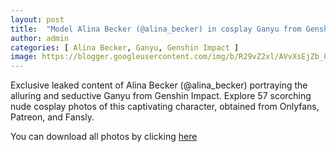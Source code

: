 ```yaml
---
layout: post
title:  "Model Alina Becker (@alina_becker) in cosplay Ganyu from Genshin Impact - 57 leaked photos from Onlyfans, Patreon, and Fansly"
author: admin
categories: [ Alina Becker, Ganyu, Genshin Impact ]
image: https://blogger.googleusercontent.com/img/b/R29vZ2xl/AVvXsEjZb_0MhhUTMGHqpKhC07HYRwOqHcOB1IEnI_kSTr9cASMYZjMxZ2kKKL-oJQiNHPcoi4rj1794-iCPqFdrZGRQ2wZETFcVyFy1A84txS3YyTjGR3LCVX0XkrEQyq8FcInV6BGjiIsYCQdIKYp6EbfqTM6chrokPMC3tC2sLzAzaByy1-Z9SScGpV7WtQs/s1600/01.webp
---
```


Exclusive leaked content of Alina Becker (@alina_becker) portraying the alluring and seductive Ganyu from Genshin Impact. Explore 57 scorching nude cosplay photos of this captivating character, obtained from Onlyfans, Patreon, and Fansly.

<p>You can download all photos by clicking <a href="http://ouo.io/qs/OzRuKBTK?s=https://www.mediafire.com/file/azbbndj8ngr223w/Model+Alina+Becker+(@alina_becker)+in+cosplay+Ganyu+from+Genshin+Impact+-+57+leaked+photos+from+Onlyfans,+Patreon,+and+Fansly.rar/file">here</a></p>

<div class="separator" style="clear: both;"><a href="https://blogger.googleusercontent.com/img/b/R29vZ2xl/AVvXsEjZb_0MhhUTMGHqpKhC07HYRwOqHcOB1IEnI_kSTr9cASMYZjMxZ2kKKL-oJQiNHPcoi4rj1794-iCPqFdrZGRQ2wZETFcVyFy1A84txS3YyTjGR3LCVX0XkrEQyq8FcInV6BGjiIsYCQdIKYp6EbfqTM6chrokPMC3tC2sLzAzaByy1-Z9SScGpV7WtQs/s1600/01.webp" style="display: block; padding: 1em 0; text-align: center; "><img alt="" border="0" data-original-height="1920" data-original-width="1280" src="https://blogger.googleusercontent.com/img/b/R29vZ2xl/AVvXsEjZb_0MhhUTMGHqpKhC07HYRwOqHcOB1IEnI_kSTr9cASMYZjMxZ2kKKL-oJQiNHPcoi4rj1794-iCPqFdrZGRQ2wZETFcVyFy1A84txS3YyTjGR3LCVX0XkrEQyq8FcInV6BGjiIsYCQdIKYp6EbfqTM6chrokPMC3tC2sLzAzaByy1-Z9SScGpV7WtQs/s1600/01.webp"/></a></div><div class="separator" style="clear: both;"><a href="https://blogger.googleusercontent.com/img/b/R29vZ2xl/AVvXsEhFHUCvVL6T4liqrHRxwElySOtMT-jF2Rudax5Wo0TpgaEqmQ-ownIrkd6yLrjPsMwJnyGvxQpzMHi_fs5QMisjJAcB-J8zBBGLOk4FGj-5ZeHKe_KA_atwz0rScCtjvgL_yvoQCs_hSfTJ5fvLa7p6ta0YBfcJTYcIY5aRw9XvHZB6xopq9sxxNBpiM4s/s1600/02.webp" style="display: block; padding: 1em 0; text-align: center; "><img alt="" border="0" data-original-height="1920" data-original-width="1280" src="https://blogger.googleusercontent.com/img/b/R29vZ2xl/AVvXsEhFHUCvVL6T4liqrHRxwElySOtMT-jF2Rudax5Wo0TpgaEqmQ-ownIrkd6yLrjPsMwJnyGvxQpzMHi_fs5QMisjJAcB-J8zBBGLOk4FGj-5ZeHKe_KA_atwz0rScCtjvgL_yvoQCs_hSfTJ5fvLa7p6ta0YBfcJTYcIY5aRw9XvHZB6xopq9sxxNBpiM4s/s1600/02.webp"/></a></div><div class="separator" style="clear: both;"><a href="https://blogger.googleusercontent.com/img/b/R29vZ2xl/AVvXsEitDDASqhClNrG7GaLJzkPb-ihBd8hhD02hrhJS6gIFIn4zApEsuq2hN8N86r_pUQL2euNJvETP_cuYf4YV4nx9j3Wif48AE2xJlgOVxQJgO6SGHoP2gkOfofdi6GS7L3GHkrhBBSwr8_Jdf7F0Wg993SOEroaQF04C2zhKDyaoBf0SwAytaL7zFKJIalk/s1600/03.webp" style="display: block; padding: 1em 0; text-align: center; "><img alt="" border="0" data-original-height="1920" data-original-width="1280" src="https://blogger.googleusercontent.com/img/b/R29vZ2xl/AVvXsEitDDASqhClNrG7GaLJzkPb-ihBd8hhD02hrhJS6gIFIn4zApEsuq2hN8N86r_pUQL2euNJvETP_cuYf4YV4nx9j3Wif48AE2xJlgOVxQJgO6SGHoP2gkOfofdi6GS7L3GHkrhBBSwr8_Jdf7F0Wg993SOEroaQF04C2zhKDyaoBf0SwAytaL7zFKJIalk/s1600/03.webp"/></a></div><div class="separator" style="clear: both;"><a href="https://blogger.googleusercontent.com/img/b/R29vZ2xl/AVvXsEht8JrGTtC2xTLt-EZM9IjM0o0jymd8Abpa41uucGgtBHUayaOOd_iEAXCvvTGlfld0WgYzInNd6_nf7Dok7000mXUmhxLrWcuLI41TCvj6AqQErwM-w59xy-R3qUS_Xznb4tUJQWjPWB0mRVRy2MEtdqwgWkb1BbIUCv0OhN-oK_gQ3X5ccpoOt7r-MDE/s1600/04.webp" style="display: block; padding: 1em 0; text-align: center; "><img alt="" border="0" data-original-height="1920" data-original-width="1280" src="https://blogger.googleusercontent.com/img/b/R29vZ2xl/AVvXsEht8JrGTtC2xTLt-EZM9IjM0o0jymd8Abpa41uucGgtBHUayaOOd_iEAXCvvTGlfld0WgYzInNd6_nf7Dok7000mXUmhxLrWcuLI41TCvj6AqQErwM-w59xy-R3qUS_Xznb4tUJQWjPWB0mRVRy2MEtdqwgWkb1BbIUCv0OhN-oK_gQ3X5ccpoOt7r-MDE/s1600/04.webp"/></a></div><div class="separator" style="clear: both;"><a href="https://blogger.googleusercontent.com/img/b/R29vZ2xl/AVvXsEhKWX-UCjqCUJE3ic42pnUAKLcnztDxkeqCYdQbgQ1bJdfWpjWrwzQVFfq-ty6wlDKFnk8AVQqa7E25tFdEt6ls05fJxO9HagHmRECdHrlh87hhj4bZ5INdroDjNbEulKXoyLV91X3JkI-Is_VZjwTL4Cn5tMpf2jxXL8qHuKGzwV1FRdRHP7LRlW5YV60/s1600/05.webp" style="display: block; padding: 1em 0; text-align: center; "><img alt="" border="0" data-original-height="1920" data-original-width="1280" src="https://blogger.googleusercontent.com/img/b/R29vZ2xl/AVvXsEhKWX-UCjqCUJE3ic42pnUAKLcnztDxkeqCYdQbgQ1bJdfWpjWrwzQVFfq-ty6wlDKFnk8AVQqa7E25tFdEt6ls05fJxO9HagHmRECdHrlh87hhj4bZ5INdroDjNbEulKXoyLV91X3JkI-Is_VZjwTL4Cn5tMpf2jxXL8qHuKGzwV1FRdRHP7LRlW5YV60/s1600/05.webp"/></a></div><div class="separator" style="clear: both;"><a href="https://blogger.googleusercontent.com/img/b/R29vZ2xl/AVvXsEhnq-ZtIKVWBYudmNGxDEEmvYqC63aXbriQZE93WRYzYUV8tiR1zfT9Qp9ALP6vxtqN4AFeftlcH44USWJ_VxRCVEYKjIE9sO3L0TIqaT3sbm_QaQDJG6U-qlaSRBgWSBfQYpnnFyYw7xhfsYC8D0oi_nfd4EeVqg0WnMSuEH4jmnzjwI0eFOREx7CkWpU/s1600/06.webp" style="display: block; padding: 1em 0; text-align: center; "><img alt="" border="0" data-original-height="1920" data-original-width="1280" src="https://blogger.googleusercontent.com/img/b/R29vZ2xl/AVvXsEhnq-ZtIKVWBYudmNGxDEEmvYqC63aXbriQZE93WRYzYUV8tiR1zfT9Qp9ALP6vxtqN4AFeftlcH44USWJ_VxRCVEYKjIE9sO3L0TIqaT3sbm_QaQDJG6U-qlaSRBgWSBfQYpnnFyYw7xhfsYC8D0oi_nfd4EeVqg0WnMSuEH4jmnzjwI0eFOREx7CkWpU/s1600/06.webp"/></a></div><div class="separator" style="clear: both;"><a href="https://blogger.googleusercontent.com/img/b/R29vZ2xl/AVvXsEiq6PqeTOLTANP4pRMoW20JlfTJGCYH-fcWRDU5Bs9dq87RaxhGskmhmqxlAaTF7Z8aIkPoso_F793G8b2KxbVSkThPKoPUA4hmwEI-SmEkwou0LvoJ-Ns9f5NASntXkvQGrYf33GQijLuXzFburlia2jRTlNracMYBCbZcDYciZWvxhNj7gg-KFK_OXCU/s1600/07.webp" style="display: block; padding: 1em 0; text-align: center; "><img alt="" border="0" data-original-height="1920" data-original-width="1280" src="https://blogger.googleusercontent.com/img/b/R29vZ2xl/AVvXsEiq6PqeTOLTANP4pRMoW20JlfTJGCYH-fcWRDU5Bs9dq87RaxhGskmhmqxlAaTF7Z8aIkPoso_F793G8b2KxbVSkThPKoPUA4hmwEI-SmEkwou0LvoJ-Ns9f5NASntXkvQGrYf33GQijLuXzFburlia2jRTlNracMYBCbZcDYciZWvxhNj7gg-KFK_OXCU/s1600/07.webp"/></a></div><div class="separator" style="clear: both;"><a href="https://blogger.googleusercontent.com/img/b/R29vZ2xl/AVvXsEhWqSKI5e3vrUh6seWCrEnWwuZnFmB3CpVkkD0JZK36vi-8dEm4kA1EdXcg3WpUOchKgZG7KEd4Kb7lrMQDJNKaE9Ww5wku_Yb0odFk9gTrIThNcMfBC6vaoIux_BP2wl3TE1BWJM3pbJ674lAn1NpBo58Nquyv-gvc62LdofGE7qhgiIYTiKsia76WWM4/s1600/08.webp" style="display: block; padding: 1em 0; text-align: center; "><img alt="" border="0" data-original-height="853" data-original-width="1280" src="https://blogger.googleusercontent.com/img/b/R29vZ2xl/AVvXsEhWqSKI5e3vrUh6seWCrEnWwuZnFmB3CpVkkD0JZK36vi-8dEm4kA1EdXcg3WpUOchKgZG7KEd4Kb7lrMQDJNKaE9Ww5wku_Yb0odFk9gTrIThNcMfBC6vaoIux_BP2wl3TE1BWJM3pbJ674lAn1NpBo58Nquyv-gvc62LdofGE7qhgiIYTiKsia76WWM4/s1600/08.webp"/></a></div><div class="separator" style="clear: both;"><a href="https://blogger.googleusercontent.com/img/b/R29vZ2xl/AVvXsEix4hOmVA0RUZsBkPhcoSj8YsXPALHH3bBDbJCUssgbxjkW3Bkvls4jd8pag5laQxQLLUw1V-rlCRg6RtN2RuxfsuesdgR_GLmpatL3cybQBY8aZg47YZNJaQs3r0Srogrgst30eujoNfa4B8td-bn2yvWLfX0bIAwPPfibE-yuVGAa8qTO-2tzSQrAYnw/s1600/09.webp" style="display: block; padding: 1em 0; text-align: center; "><img alt="" border="0" data-original-height="1920" data-original-width="1280" src="https://blogger.googleusercontent.com/img/b/R29vZ2xl/AVvXsEix4hOmVA0RUZsBkPhcoSj8YsXPALHH3bBDbJCUssgbxjkW3Bkvls4jd8pag5laQxQLLUw1V-rlCRg6RtN2RuxfsuesdgR_GLmpatL3cybQBY8aZg47YZNJaQs3r0Srogrgst30eujoNfa4B8td-bn2yvWLfX0bIAwPPfibE-yuVGAa8qTO-2tzSQrAYnw/s1600/09.webp"/></a></div><div class="separator" style="clear: both;"><a href="https://blogger.googleusercontent.com/img/b/R29vZ2xl/AVvXsEgfwNIm7AtFfeywUu0NNIb9dU_BsSmbrqDhS08Jfy-_w0w92j7QlZaKZ5VZEvrLqQYRWFnNTT77mJNprA5RkmNLvJoMwCoSkvekNtnrS3knJbxSQpyPfcuPm7TcC-VPqAbsJTJZW3jLR5T5NiF4LeFHBTXLicZwZnm__HXSN4NpjezACb60n9Gxs0DQVOM/s1600/10.webp" style="display: block; padding: 1em 0; text-align: center; "><img alt="" border="0" data-original-height="853" data-original-width="1280" src="https://blogger.googleusercontent.com/img/b/R29vZ2xl/AVvXsEgfwNIm7AtFfeywUu0NNIb9dU_BsSmbrqDhS08Jfy-_w0w92j7QlZaKZ5VZEvrLqQYRWFnNTT77mJNprA5RkmNLvJoMwCoSkvekNtnrS3knJbxSQpyPfcuPm7TcC-VPqAbsJTJZW3jLR5T5NiF4LeFHBTXLicZwZnm__HXSN4NpjezACb60n9Gxs0DQVOM/s1600/10.webp"/></a></div><div class="separator" style="clear: both;"><a href="https://blogger.googleusercontent.com/img/b/R29vZ2xl/AVvXsEgPuZ2fh-JMXgBFvYSNIuGhzlZ9ikiTN3oznQMgqffayHGF0keLUp9hbc-3ppJ4dQN3kZ0baWLScFS-1PGDH9exW0b0qTvUQpuwICHQQ76cnas9_kv3OGlM4WXhqq_gNNfhKfjd-HNHCqqEfVDwcf3RWmD4omrU0cWtbKiVSYIWetI6Emc-7BbsM2HJtw4/s1600/11.webp" style="display: block; padding: 1em 0; text-align: center; "><img alt="" border="0" data-original-height="1920" data-original-width="1280" src="https://blogger.googleusercontent.com/img/b/R29vZ2xl/AVvXsEgPuZ2fh-JMXgBFvYSNIuGhzlZ9ikiTN3oznQMgqffayHGF0keLUp9hbc-3ppJ4dQN3kZ0baWLScFS-1PGDH9exW0b0qTvUQpuwICHQQ76cnas9_kv3OGlM4WXhqq_gNNfhKfjd-HNHCqqEfVDwcf3RWmD4omrU0cWtbKiVSYIWetI6Emc-7BbsM2HJtw4/s1600/11.webp"/></a></div><div class="separator" style="clear: both;"><a href="https://blogger.googleusercontent.com/img/b/R29vZ2xl/AVvXsEgqvlYZsWk4Aka1NI6-cwopl5SdpTMHozNFFzVhRSy5m-v1qEQoEweBz6EGyjvwcqSwPZMxd4Y7eqgE3-AUOkF0C-dR2bbPGWA4_IVnb-dl6BwfBdugFQfpOeNAEKPBJ0RvCbxIODqEEfJ90u72dWuDROMagIjZGGmd9Ft2rutazjfvL6ftvhmHUuL-JYk/s1600/12.webp" style="display: block; padding: 1em 0; text-align: center; "><img alt="" border="0" data-original-height="853" data-original-width="1280" src="https://blogger.googleusercontent.com/img/b/R29vZ2xl/AVvXsEgqvlYZsWk4Aka1NI6-cwopl5SdpTMHozNFFzVhRSy5m-v1qEQoEweBz6EGyjvwcqSwPZMxd4Y7eqgE3-AUOkF0C-dR2bbPGWA4_IVnb-dl6BwfBdugFQfpOeNAEKPBJ0RvCbxIODqEEfJ90u72dWuDROMagIjZGGmd9Ft2rutazjfvL6ftvhmHUuL-JYk/s1600/12.webp"/></a></div><div class="separator" style="clear: both;"><a href="https://blogger.googleusercontent.com/img/b/R29vZ2xl/AVvXsEhiyhPx-xBaC8_32m5l-EWh7_eK0HTMUkb3jSaeLaRD0kYnlOzdASsELPqFSIRED4BmAQNrS0bU-9oEYFmeLvdz-th3911rTfySoni_b05k0Z3S2RQTagQNg0cmql6MJJszVvIYF1wroOvcXOs_fIUhGkHggo9u5_QKSAjMSgYAl0JRFtmHkwtRgXsedvE/s1600/13.webp" style="display: block; padding: 1em 0; text-align: center; "><img alt="" border="0" data-original-height="1920" data-original-width="1280" src="https://blogger.googleusercontent.com/img/b/R29vZ2xl/AVvXsEhiyhPx-xBaC8_32m5l-EWh7_eK0HTMUkb3jSaeLaRD0kYnlOzdASsELPqFSIRED4BmAQNrS0bU-9oEYFmeLvdz-th3911rTfySoni_b05k0Z3S2RQTagQNg0cmql6MJJszVvIYF1wroOvcXOs_fIUhGkHggo9u5_QKSAjMSgYAl0JRFtmHkwtRgXsedvE/s1600/13.webp"/></a></div><div class="separator" style="clear: both;"><a href="https://blogger.googleusercontent.com/img/b/R29vZ2xl/AVvXsEjGq7f3bTAbQS5FOMjibeXydAp4IMEyhwVpUARRSCxnkHMAx9GH_9RNmdNaABiEwsRoeLed3O5mRykAUTRMM7NvQuCBuwC4CZdmzNENPOPyXTUc_tKatIeRGI4uOJo7RVjRtWmWH0A_Dby_TkrXOoX_NJ4ELZ02LEMR-05ryHjZa3_9bultXiql6VJ3s8k/s1600/14.webp" style="display: block; padding: 1em 0; text-align: center; "><img alt="" border="0" data-original-height="1920" data-original-width="1280" src="https://blogger.googleusercontent.com/img/b/R29vZ2xl/AVvXsEjGq7f3bTAbQS5FOMjibeXydAp4IMEyhwVpUARRSCxnkHMAx9GH_9RNmdNaABiEwsRoeLed3O5mRykAUTRMM7NvQuCBuwC4CZdmzNENPOPyXTUc_tKatIeRGI4uOJo7RVjRtWmWH0A_Dby_TkrXOoX_NJ4ELZ02LEMR-05ryHjZa3_9bultXiql6VJ3s8k/s1600/14.webp"/></a></div><div class="separator" style="clear: both;"><a href="https://blogger.googleusercontent.com/img/b/R29vZ2xl/AVvXsEjtJ-6kWazb_iEGSRq0cECCunhUH9uqHJw3SRVHL-SiDgFMpD5dNMsDOJAOJBN9jM-8PwowuvrrjUyhUQhQU9ki9yyX4ZOugijvHaJIsedKzzP5C4wPRLMyJaieqYerFPcG80wbljrlJSGkQoonymszBbQc4IBoDSr0guoMjROzWsqiKNk4q-NqEQiyxZ0/s1600/15.webp" style="display: block; padding: 1em 0; text-align: center; "><img alt="" border="0" data-original-height="1920" data-original-width="1280" src="https://blogger.googleusercontent.com/img/b/R29vZ2xl/AVvXsEjtJ-6kWazb_iEGSRq0cECCunhUH9uqHJw3SRVHL-SiDgFMpD5dNMsDOJAOJBN9jM-8PwowuvrrjUyhUQhQU9ki9yyX4ZOugijvHaJIsedKzzP5C4wPRLMyJaieqYerFPcG80wbljrlJSGkQoonymszBbQc4IBoDSr0guoMjROzWsqiKNk4q-NqEQiyxZ0/s1600/15.webp"/></a></div><div class="separator" style="clear: both;"><a href="https://blogger.googleusercontent.com/img/b/R29vZ2xl/AVvXsEi5NmpJwDiDznlm4S4-1B4mfz7IXBdjj0arbTQ0Zihe8GMZWQrNkE_BplMaXFEFz9-eWNfuXKD-afUrTd776S23qCRXRtCSmD9s7185tOPUogi0ofKYvOdB-g-3Qr5LCM4OlknLksj1COCaMxpaw7_QBov9ep3-MXUBiJMGoZy5a07uOLaeWYfwKGEkdA8/s1600/16.webp" style="display: block; padding: 1em 0; text-align: center; "><img alt="" border="0" data-original-height="1920" data-original-width="1280" src="https://blogger.googleusercontent.com/img/b/R29vZ2xl/AVvXsEi5NmpJwDiDznlm4S4-1B4mfz7IXBdjj0arbTQ0Zihe8GMZWQrNkE_BplMaXFEFz9-eWNfuXKD-afUrTd776S23qCRXRtCSmD9s7185tOPUogi0ofKYvOdB-g-3Qr5LCM4OlknLksj1COCaMxpaw7_QBov9ep3-MXUBiJMGoZy5a07uOLaeWYfwKGEkdA8/s1600/16.webp"/></a></div><div class="separator" style="clear: both;"><a href="https://blogger.googleusercontent.com/img/b/R29vZ2xl/AVvXsEjA7vYapy7g-Of-hDIRAT4x93wPbseb06p1yXNFWNy3x86syOQNfLgv8BG0jfh3W-J0gmPhWF1IWjL4qXuZD5ikFyFfNs-BecKnHsu1ySIqWXS0r3om_tdd6DwXIt_6DmkVSRnW2gE0G_DY2LppBj10NatU_F-YemkhdE2e53o7vcBqQukAj6yEWFP9Ys4/s1600/17.webp" style="display: block; padding: 1em 0; text-align: center; "><img alt="" border="0" data-original-height="1920" data-original-width="1280" src="https://blogger.googleusercontent.com/img/b/R29vZ2xl/AVvXsEjA7vYapy7g-Of-hDIRAT4x93wPbseb06p1yXNFWNy3x86syOQNfLgv8BG0jfh3W-J0gmPhWF1IWjL4qXuZD5ikFyFfNs-BecKnHsu1ySIqWXS0r3om_tdd6DwXIt_6DmkVSRnW2gE0G_DY2LppBj10NatU_F-YemkhdE2e53o7vcBqQukAj6yEWFP9Ys4/s1600/17.webp"/></a></div><div class="separator" style="clear: both;"><a href="https://blogger.googleusercontent.com/img/b/R29vZ2xl/AVvXsEj1NzNzpWVIvhtuQweXoIOSXq-jQ2U_TwOMQLYL3Q7Mm26puexclYUikggYbNS0J1eoCzfhU6uDEOqniKIxQ97ngIwly4jviEe57puCmS5nviEf9HAfR-DPTDYwZdJ477_TPcmwGSW84VSYTOxIEdqbQPNwQ9_vcHslDRMgpSrFIHU_E82iNS1pq45cklw/s1600/18.webp" style="display: block; padding: 1em 0; text-align: center; "><img alt="" border="0" data-original-height="1920" data-original-width="1280" src="https://blogger.googleusercontent.com/img/b/R29vZ2xl/AVvXsEj1NzNzpWVIvhtuQweXoIOSXq-jQ2U_TwOMQLYL3Q7Mm26puexclYUikggYbNS0J1eoCzfhU6uDEOqniKIxQ97ngIwly4jviEe57puCmS5nviEf9HAfR-DPTDYwZdJ477_TPcmwGSW84VSYTOxIEdqbQPNwQ9_vcHslDRMgpSrFIHU_E82iNS1pq45cklw/s1600/18.webp"/></a></div><div class="separator" style="clear: both;"><a href="https://blogger.googleusercontent.com/img/b/R29vZ2xl/AVvXsEh1PjONZerB5jHnaFoG2Al87nGCAp6QprQFSAv4KSkinN9W2MHkY1Co_EH2cYE0ejyMXgtd1y5Ea9vswNV7rwO3C_fvPnmQFqo5bWvGoYGrhlyym6D11OftZP4ZdGC6-qMEb2QhYDSLO0lSA82sHFtOIm6htoXdKCTQdTI7EZkcrWt1LWPNDGMJe2nYeY0/s1600/19.webp" style="display: block; padding: 1em 0; text-align: center; "><img alt="" border="0" data-original-height="1920" data-original-width="1280" src="https://blogger.googleusercontent.com/img/b/R29vZ2xl/AVvXsEh1PjONZerB5jHnaFoG2Al87nGCAp6QprQFSAv4KSkinN9W2MHkY1Co_EH2cYE0ejyMXgtd1y5Ea9vswNV7rwO3C_fvPnmQFqo5bWvGoYGrhlyym6D11OftZP4ZdGC6-qMEb2QhYDSLO0lSA82sHFtOIm6htoXdKCTQdTI7EZkcrWt1LWPNDGMJe2nYeY0/s1600/19.webp"/></a></div><div class="separator" style="clear: both;"><a href="https://blogger.googleusercontent.com/img/b/R29vZ2xl/AVvXsEjwnmbfeUN6HdeL7tDS4MmfKWg9cjipNIlB96u_301JpVNH2kCYud_lE9LnSM0-9OZzEU9dEAiJjIvvEOcTcqb4-icZgZd-OWzd7w5OiaZskrUqa8g64zTWZQdp5vuwEukgCngHnJWJk8iDlNxIF6Eh9fbEFfGD-EVH2f5zDbEeB56lF-E_MlIx1crc-P8/s1600/20.webp" style="display: block; padding: 1em 0; text-align: center; "><img alt="" border="0" data-original-height="1920" data-original-width="1280" src="https://blogger.googleusercontent.com/img/b/R29vZ2xl/AVvXsEjwnmbfeUN6HdeL7tDS4MmfKWg9cjipNIlB96u_301JpVNH2kCYud_lE9LnSM0-9OZzEU9dEAiJjIvvEOcTcqb4-icZgZd-OWzd7w5OiaZskrUqa8g64zTWZQdp5vuwEukgCngHnJWJk8iDlNxIF6Eh9fbEFfGD-EVH2f5zDbEeB56lF-E_MlIx1crc-P8/s1600/20.webp"/></a></div><div class="separator" style="clear: both;"><a href="https://blogger.googleusercontent.com/img/b/R29vZ2xl/AVvXsEgSE0HDJgG32GhOOTOo95gjY17QWzSU1Sz3ppSZmIOXnPqKBZmnZlLWvCm0xuAEJh_zkFQ06sE89MsWbImkwUvrg4xgjyaLrzce6CBnbOvrPFQ7sNLKzbvlxKmoGw5JRii_F8uZZN0D-fqKSQsarSWwA9ErmR2hZqKSZuUbgSi8ye10OGH-r_-vVl7XbJ0/s1600/21.webp" style="display: block; padding: 1em 0; text-align: center; "><img alt="" border="0" data-original-height="1920" data-original-width="1280" src="https://blogger.googleusercontent.com/img/b/R29vZ2xl/AVvXsEgSE0HDJgG32GhOOTOo95gjY17QWzSU1Sz3ppSZmIOXnPqKBZmnZlLWvCm0xuAEJh_zkFQ06sE89MsWbImkwUvrg4xgjyaLrzce6CBnbOvrPFQ7sNLKzbvlxKmoGw5JRii_F8uZZN0D-fqKSQsarSWwA9ErmR2hZqKSZuUbgSi8ye10OGH-r_-vVl7XbJ0/s1600/21.webp"/></a></div><div class="separator" style="clear: both;"><a href="https://blogger.googleusercontent.com/img/b/R29vZ2xl/AVvXsEhEaXMfVlXBvq47WHjwkjTOt9b6mLj9kwmD2lPkGRVI88cD6WJudaWi-0hfWTIzog0QuYgYFF48q7yReXN3ducRexUQ-yYajf1uh-EHo2X_qybp4CElq0oF1o727_aCY65FkYuXvc1T12Mms2pz9I6-BNLBzduhu5iJ4TF334tIUKmHaAxzBgu7sq2u0n4/s1600/22.webp" style="display: block; padding: 1em 0; text-align: center; "><img alt="" border="0" data-original-height="1920" data-original-width="1280" src="https://blogger.googleusercontent.com/img/b/R29vZ2xl/AVvXsEhEaXMfVlXBvq47WHjwkjTOt9b6mLj9kwmD2lPkGRVI88cD6WJudaWi-0hfWTIzog0QuYgYFF48q7yReXN3ducRexUQ-yYajf1uh-EHo2X_qybp4CElq0oF1o727_aCY65FkYuXvc1T12Mms2pz9I6-BNLBzduhu5iJ4TF334tIUKmHaAxzBgu7sq2u0n4/s1600/22.webp"/></a></div><div class="separator" style="clear: both;"><a href="https://blogger.googleusercontent.com/img/b/R29vZ2xl/AVvXsEgZlMEh4QNpfk4L2GUvdx6h5zI_RTZevm8QgT2GY6Vn6jbRsNQ4Z5LpFxHgCh4wzSuYCmRZKU1QTr_joGmbUSfMsx2F_ARmAIq2_CnLIGLFQSofID0kK1Ex1-ugNwOVrig-cUf0akaa1JzBN2FiA8LAbo9wsHmVtkXbjP6OjTtQbqUr0PA8_imESOQyXH0/s1600/23.webp" style="display: block; padding: 1em 0; text-align: center; "><img alt="" border="0" data-original-height="1920" data-original-width="1280" src="https://blogger.googleusercontent.com/img/b/R29vZ2xl/AVvXsEgZlMEh4QNpfk4L2GUvdx6h5zI_RTZevm8QgT2GY6Vn6jbRsNQ4Z5LpFxHgCh4wzSuYCmRZKU1QTr_joGmbUSfMsx2F_ARmAIq2_CnLIGLFQSofID0kK1Ex1-ugNwOVrig-cUf0akaa1JzBN2FiA8LAbo9wsHmVtkXbjP6OjTtQbqUr0PA8_imESOQyXH0/s1600/23.webp"/></a></div><div class="separator" style="clear: both;"><a href="https://blogger.googleusercontent.com/img/b/R29vZ2xl/AVvXsEgG7xYd7JvmjK7MWZBzIUi45SMaS7SGSlwPd5Odxkw1t3hkPcCjKEmlYbocJVi8nONHddNSaSOoDml3tyNJWcHRs9YP9tVjnbo97Dq8Qlwc-ahDcvRVqXh4gHWBtZbp4Z39LQ7jvnFuPe7iKYOpVaaKRKQ5Xa5hjnmsxJYnsmCQUBNf1XOCRJV03ywntGY/s1600/24.webp" style="display: block; padding: 1em 0; text-align: center; "><img alt="" border="0" data-original-height="1920" data-original-width="1280" src="https://blogger.googleusercontent.com/img/b/R29vZ2xl/AVvXsEgG7xYd7JvmjK7MWZBzIUi45SMaS7SGSlwPd5Odxkw1t3hkPcCjKEmlYbocJVi8nONHddNSaSOoDml3tyNJWcHRs9YP9tVjnbo97Dq8Qlwc-ahDcvRVqXh4gHWBtZbp4Z39LQ7jvnFuPe7iKYOpVaaKRKQ5Xa5hjnmsxJYnsmCQUBNf1XOCRJV03ywntGY/s1600/24.webp"/></a></div><div class="separator" style="clear: both;"><a href="https://blogger.googleusercontent.com/img/b/R29vZ2xl/AVvXsEgNQZ1QsziAVkmrx44jeP4QbrGWNuWhDXG-G9HJ9mImmLZxKweEmMU9ZIozrn0b_US4FSxzIRAeL_QtGAU-MfF-I1inrw1AKzEgetMeDmOVXz8zK15uOj1AUXvixeDMt4vpLibon9bcbyNTtHjIeWNG4i48TVlzJKyWm7qSrS57Cqr0LMlKfWJ0QhjCdDw/s1600/25.webp" style="display: block; padding: 1em 0; text-align: center; "><img alt="" border="0" data-original-height="853" data-original-width="1280" src="https://blogger.googleusercontent.com/img/b/R29vZ2xl/AVvXsEgNQZ1QsziAVkmrx44jeP4QbrGWNuWhDXG-G9HJ9mImmLZxKweEmMU9ZIozrn0b_US4FSxzIRAeL_QtGAU-MfF-I1inrw1AKzEgetMeDmOVXz8zK15uOj1AUXvixeDMt4vpLibon9bcbyNTtHjIeWNG4i48TVlzJKyWm7qSrS57Cqr0LMlKfWJ0QhjCdDw/s1600/25.webp"/></a></div><div class="separator" style="clear: both;"><a href="https://blogger.googleusercontent.com/img/b/R29vZ2xl/AVvXsEhlrFQgLG2sfpkUdehVV_IyTdRmESFKHO61gPwubZyfpY8shHohzUZw8aBCSMduJ7sPFdh2e_vTKQ59qrotsoPAjueYaIKowIehyphenhyphenZGLU_UrkyxACPDmReh43gnotLmj1q7dWXersCFVm6vOpLNq9Qb1iwMbOXY-kvgtmLwE0O1lbpwH-i0PMfNbOs2noqY/s1600/26.webp" style="display: block; padding: 1em 0; text-align: center; "><img alt="" border="0" data-original-height="1920" data-original-width="1280" src="https://blogger.googleusercontent.com/img/b/R29vZ2xl/AVvXsEhlrFQgLG2sfpkUdehVV_IyTdRmESFKHO61gPwubZyfpY8shHohzUZw8aBCSMduJ7sPFdh2e_vTKQ59qrotsoPAjueYaIKowIehyphenhyphenZGLU_UrkyxACPDmReh43gnotLmj1q7dWXersCFVm6vOpLNq9Qb1iwMbOXY-kvgtmLwE0O1lbpwH-i0PMfNbOs2noqY/s1600/26.webp"/></a></div><div class="separator" style="clear: both;"><a href="https://blogger.googleusercontent.com/img/b/R29vZ2xl/AVvXsEgvQl6qEQH-QbhRaRPAjwPLKPcDl3auwo5iv9ss1fQotxlwTa625u_BfiKctszO7UXwDfge2GXIZR2ZTYmw-REl81nQNRyzX-CAkimvEXvqh54zPwb06E_J1ouwK6EzqvV0PWB7C94FqWyYCIZVms7XAoB-NtP3Wpug9ymtUdC11vIpysnU-N0eCNypwTA/s1600/27.webp" style="display: block; padding: 1em 0; text-align: center; "><img alt="" border="0" data-original-height="1920" data-original-width="1280" src="https://blogger.googleusercontent.com/img/b/R29vZ2xl/AVvXsEgvQl6qEQH-QbhRaRPAjwPLKPcDl3auwo5iv9ss1fQotxlwTa625u_BfiKctszO7UXwDfge2GXIZR2ZTYmw-REl81nQNRyzX-CAkimvEXvqh54zPwb06E_J1ouwK6EzqvV0PWB7C94FqWyYCIZVms7XAoB-NtP3Wpug9ymtUdC11vIpysnU-N0eCNypwTA/s1600/27.webp"/></a></div><div class="separator" style="clear: both;"><a href="https://blogger.googleusercontent.com/img/b/R29vZ2xl/AVvXsEhjqG6brDxJP5Di5Ke9ZbBmleEHLaJ557_2-U5F_Fv9kmFUItQaEyLlEhtUF6GFnQSvDp_Mr_Za-iDkiwxVF6s40X42iF3tGOcd15k7Do4d7EZPOLF0yWfSUZtipSsw7zU1Ohpg5mnv9M0nSQuQ7ybPQKkaqf9FCnJHgxXATwJlJpFv7pEcpws9vM7Zwq0/s1600/28.webp" style="display: block; padding: 1em 0; text-align: center; "><img alt="" border="0" data-original-height="1920" data-original-width="1280" src="https://blogger.googleusercontent.com/img/b/R29vZ2xl/AVvXsEhjqG6brDxJP5Di5Ke9ZbBmleEHLaJ557_2-U5F_Fv9kmFUItQaEyLlEhtUF6GFnQSvDp_Mr_Za-iDkiwxVF6s40X42iF3tGOcd15k7Do4d7EZPOLF0yWfSUZtipSsw7zU1Ohpg5mnv9M0nSQuQ7ybPQKkaqf9FCnJHgxXATwJlJpFv7pEcpws9vM7Zwq0/s1600/28.webp"/></a></div><div class="separator" style="clear: both;"><a href="https://blogger.googleusercontent.com/img/b/R29vZ2xl/AVvXsEip75B9yEYP3fJEWwghyqO5GoqgXdgpyY-PQgG3LDgPlJR3YRaDViVzIGRvOQjnBGJr2l1P2wJsknUp3NehsRWk-L1kBnJyHOGjpuvbpAO9xqSHogyjpswNcvOmtWC0-VDqHZaUfcB3kCODsM5djgFC9odv6uJ9pgTyjKMjpnoY3GMhZ1msoQl3KBYd31Q/s1600/29.webp" style="display: block; padding: 1em 0; text-align: center; "><img alt="" border="0" data-original-height="1707" data-original-width="1280" src="https://blogger.googleusercontent.com/img/b/R29vZ2xl/AVvXsEip75B9yEYP3fJEWwghyqO5GoqgXdgpyY-PQgG3LDgPlJR3YRaDViVzIGRvOQjnBGJr2l1P2wJsknUp3NehsRWk-L1kBnJyHOGjpuvbpAO9xqSHogyjpswNcvOmtWC0-VDqHZaUfcB3kCODsM5djgFC9odv6uJ9pgTyjKMjpnoY3GMhZ1msoQl3KBYd31Q/s1600/29.webp"/></a></div><div class="separator" style="clear: both;"><a href="https://blogger.googleusercontent.com/img/b/R29vZ2xl/AVvXsEjeNkqF8zJbyYNtQcm1s0Ft7yrMs8TB3pabUOSCtLFUUi4ZpF41piEbRZx3JJg3nH4QIz-JHfxFs5JPd_KPIr0TyDqLKi9cgp4YUq-H_9GMziik6oe419mVDK7AMmiNt0l7bcBGyW-vqxBEr67huARC7UCosIdiy3D-E-2MU4zvUvZqMjPHr_PvfS6hwKU/s1600/30.webp" style="display: block; padding: 1em 0; text-align: center; "><img alt="" border="0" data-original-height="1707" data-original-width="1280" src="https://blogger.googleusercontent.com/img/b/R29vZ2xl/AVvXsEjeNkqF8zJbyYNtQcm1s0Ft7yrMs8TB3pabUOSCtLFUUi4ZpF41piEbRZx3JJg3nH4QIz-JHfxFs5JPd_KPIr0TyDqLKi9cgp4YUq-H_9GMziik6oe419mVDK7AMmiNt0l7bcBGyW-vqxBEr67huARC7UCosIdiy3D-E-2MU4zvUvZqMjPHr_PvfS6hwKU/s1600/30.webp"/></a></div><div class="separator" style="clear: both;"><a href="https://blogger.googleusercontent.com/img/b/R29vZ2xl/AVvXsEhIQa-4HKmNXHaocpyXiqy_1AmD1GQGxV5kBdBRXtH5NeoS3mCSabrDQ73n78rlRQ_p2F8-1R5xuFG-HVI47ZmDU5xdk3y4p0ACZV3QoulxzcFYwk7t4A2S-BjR_c4ZLa2DVAOtbB_AvitOMCS2SU9T2BcH2g4ktvmFtizvAd3lpqp2IwDh2gqlNLnFc2o/s1600/31.webp" style="display: block; padding: 1em 0; text-align: center; "><img alt="" border="0" data-original-height="1707" data-original-width="1280" src="https://blogger.googleusercontent.com/img/b/R29vZ2xl/AVvXsEhIQa-4HKmNXHaocpyXiqy_1AmD1GQGxV5kBdBRXtH5NeoS3mCSabrDQ73n78rlRQ_p2F8-1R5xuFG-HVI47ZmDU5xdk3y4p0ACZV3QoulxzcFYwk7t4A2S-BjR_c4ZLa2DVAOtbB_AvitOMCS2SU9T2BcH2g4ktvmFtizvAd3lpqp2IwDh2gqlNLnFc2o/s1600/31.webp"/></a></div><div class="separator" style="clear: both;"><a href="https://blogger.googleusercontent.com/img/b/R29vZ2xl/AVvXsEggusGCrVztjGXvwYlptyWVJ7Ifc04H-2mu3mry3f0ByeZooE2F6iBaTLsY6qEYEEwbPTWl1y-BNsTeJ_GK5xg5B5E9FTNEY3X1oCoDIKRfmtyGgZWt7U2z6UY79_DahTqHeA_OhUo22LvjEghUcZncsRPVVxBNBF3uZxwyt15Va7FSHJ7r0gJiYB_HGog/s1600/32.webp" style="display: block; padding: 1em 0; text-align: center; "><img alt="" border="0" data-original-height="1707" data-original-width="1280" src="https://blogger.googleusercontent.com/img/b/R29vZ2xl/AVvXsEggusGCrVztjGXvwYlptyWVJ7Ifc04H-2mu3mry3f0ByeZooE2F6iBaTLsY6qEYEEwbPTWl1y-BNsTeJ_GK5xg5B5E9FTNEY3X1oCoDIKRfmtyGgZWt7U2z6UY79_DahTqHeA_OhUo22LvjEghUcZncsRPVVxBNBF3uZxwyt15Va7FSHJ7r0gJiYB_HGog/s1600/32.webp"/></a></div><div class="separator" style="clear: both;"><a href="https://blogger.googleusercontent.com/img/b/R29vZ2xl/AVvXsEizNPM3AgO2cFqEYdirZT62HjkG-0BxKiRY-PSGCdyiyoypjv-IGK6JofrHXrTCkbkLvMl1RgtH3-_C-BX1ZC-gGccJJCXrXd9PnTMUd4fQsTayZhFBJu9nZixaQKV-829nsLaB-26VsGh808GZf1o9ma_o3GrdHZ8G8R9ScJinutYqOvl0yf4UxXOVQCI/s1600/33.webp" style="display: block; padding: 1em 0; text-align: center; "><img alt="" border="0" data-original-height="1707" data-original-width="1280" src="https://blogger.googleusercontent.com/img/b/R29vZ2xl/AVvXsEizNPM3AgO2cFqEYdirZT62HjkG-0BxKiRY-PSGCdyiyoypjv-IGK6JofrHXrTCkbkLvMl1RgtH3-_C-BX1ZC-gGccJJCXrXd9PnTMUd4fQsTayZhFBJu9nZixaQKV-829nsLaB-26VsGh808GZf1o9ma_o3GrdHZ8G8R9ScJinutYqOvl0yf4UxXOVQCI/s1600/33.webp"/></a></div><div class="separator" style="clear: both;"><a href="https://blogger.googleusercontent.com/img/b/R29vZ2xl/AVvXsEiCKdEpxzl8K7YrnzrZmS2c14XqSNHUC35CfT6p77UThietG0YI-2VYwUtWY2uMJvooMTaSVZ9jLsiJF0Ok6nvQDZ6ZVEW7GjRLvkoe-BWfIvI1vK0dbp3E8FECnVVNl5bikFWRV8kaeSkXrPYi3L2b6fKDKiTVJQmiA7p_TGklxlnTjWmF3Fo6P4HxAPA/s1600/34.webp" style="display: block; padding: 1em 0; text-align: center; "><img alt="" border="0" data-original-height="1707" data-original-width="1280" src="https://blogger.googleusercontent.com/img/b/R29vZ2xl/AVvXsEiCKdEpxzl8K7YrnzrZmS2c14XqSNHUC35CfT6p77UThietG0YI-2VYwUtWY2uMJvooMTaSVZ9jLsiJF0Ok6nvQDZ6ZVEW7GjRLvkoe-BWfIvI1vK0dbp3E8FECnVVNl5bikFWRV8kaeSkXrPYi3L2b6fKDKiTVJQmiA7p_TGklxlnTjWmF3Fo6P4HxAPA/s1600/34.webp"/></a></div><div class="separator" style="clear: both;"><a href="https://blogger.googleusercontent.com/img/b/R29vZ2xl/AVvXsEj8YVkZxQq15z3DQhu4roa6Dra_nXsbfzfs9mLC8yeaPtbLxUfvOOs7j-8Bn-0jiFodpriGZfvn5jxaCbAG6jiJAGqGupO1EU9iwkRfBdpIAr20pzSi8aq1sDtGXel4zthVLvPWGcb7lc2MffVgvWf5OiftkUBUcSAcP2DfvkcRBVEMRwHfTJa0HZ65jF4/s1600/35.webp" style="display: block; padding: 1em 0; text-align: center; "><img alt="" border="0" data-original-height="1707" data-original-width="1280" src="https://blogger.googleusercontent.com/img/b/R29vZ2xl/AVvXsEj8YVkZxQq15z3DQhu4roa6Dra_nXsbfzfs9mLC8yeaPtbLxUfvOOs7j-8Bn-0jiFodpriGZfvn5jxaCbAG6jiJAGqGupO1EU9iwkRfBdpIAr20pzSi8aq1sDtGXel4zthVLvPWGcb7lc2MffVgvWf5OiftkUBUcSAcP2DfvkcRBVEMRwHfTJa0HZ65jF4/s1600/35.webp"/></a></div><div class="separator" style="clear: both;"><a href="https://blogger.googleusercontent.com/img/b/R29vZ2xl/AVvXsEh3hUv5rvMbcRcwy0U6o84EouKdrJxF4opOIwJy59oUnTqNKWHmSYNBHHdvArMSQGq9KBNkvJDT0HSf0GMrQBaiVszdcbCaplERwN0M5uY1mcgya-rdlc19zG1Dys-r4P-hxO7An_5S5hr7AV9olbG98Vniax-1rqbnhpDDx6sc4Dy5hgR_SFvGDlnmF9k/s1600/36.webp" style="display: block; padding: 1em 0; text-align: center; "><img alt="" border="0" data-original-height="1707" data-original-width="1280" src="https://blogger.googleusercontent.com/img/b/R29vZ2xl/AVvXsEh3hUv5rvMbcRcwy0U6o84EouKdrJxF4opOIwJy59oUnTqNKWHmSYNBHHdvArMSQGq9KBNkvJDT0HSf0GMrQBaiVszdcbCaplERwN0M5uY1mcgya-rdlc19zG1Dys-r4P-hxO7An_5S5hr7AV9olbG98Vniax-1rqbnhpDDx6sc4Dy5hgR_SFvGDlnmF9k/s1600/36.webp"/></a></div><div class="separator" style="clear: both;"><a href="https://blogger.googleusercontent.com/img/b/R29vZ2xl/AVvXsEj_eDsntjnkS6JGzhrFmgfIM1zunE7hyphenhyphenVgu5twOoThEH45zy2YmZVDy27uzZUIfsjuR26d7jbaYapUdxIFLUS5aORybVZX_FICeAUeKoSksqJRunBPWjVuaHI9WuVbbhZWD784t7p89FEnFWfYbQERo05tjpBsP7x4RNHAG5yeGP8uUHolt9aLmgfav5zA/s1600/37.webp" style="display: block; padding: 1em 0; text-align: center; "><img alt="" border="0" data-original-height="1707" data-original-width="1280" src="https://blogger.googleusercontent.com/img/b/R29vZ2xl/AVvXsEj_eDsntjnkS6JGzhrFmgfIM1zunE7hyphenhyphenVgu5twOoThEH45zy2YmZVDy27uzZUIfsjuR26d7jbaYapUdxIFLUS5aORybVZX_FICeAUeKoSksqJRunBPWjVuaHI9WuVbbhZWD784t7p89FEnFWfYbQERo05tjpBsP7x4RNHAG5yeGP8uUHolt9aLmgfav5zA/s1600/37.webp"/></a></div><div class="separator" style="clear: both;"><a href="https://blogger.googleusercontent.com/img/b/R29vZ2xl/AVvXsEiSC0nUwef2Risyup5jlntLCuZLyL5iH7TviktRy1vNQbwfx3twmKQSAfvc4gGDgIH2cEJLp_IgqeLYESF5oHKLZ1wd-97OsAU_pWfMAbgTvSSBCnzXxR-CPRd3nDRn1qb6iBycTrfiLa6BmokBd8_3Rx1OFfCivYJG_sRqpwQdcVv_ds2JQPqhsA5WA7A/s1600/38.webp" style="display: block; padding: 1em 0; text-align: center; "><img alt="" border="0" data-original-height="1707" data-original-width="1280" src="https://blogger.googleusercontent.com/img/b/R29vZ2xl/AVvXsEiSC0nUwef2Risyup5jlntLCuZLyL5iH7TviktRy1vNQbwfx3twmKQSAfvc4gGDgIH2cEJLp_IgqeLYESF5oHKLZ1wd-97OsAU_pWfMAbgTvSSBCnzXxR-CPRd3nDRn1qb6iBycTrfiLa6BmokBd8_3Rx1OFfCivYJG_sRqpwQdcVv_ds2JQPqhsA5WA7A/s1600/38.webp"/></a></div><div class="separator" style="clear: both;"><a href="https://blogger.googleusercontent.com/img/b/R29vZ2xl/AVvXsEgFnANGgn2jNW4Uy9F7gPV25-90mlTmVyigyWY2Sy-jjru3WLns-dG0MfOdo1Sac8Ws7zJ_trecqoEV_uF8omBcWJNqg4kUcdHsAQmLK86vrcsxYxKl3GUP3arvgjMcahM_q0LXODUqgDLm6BrrXk4wIypFaxB8bqYS__l08rcVcsCR6osMx_YWtF0mz-E/s1600/39.webp" style="display: block; padding: 1em 0; text-align: center; "><img alt="" border="0" data-original-height="1707" data-original-width="1280" src="https://blogger.googleusercontent.com/img/b/R29vZ2xl/AVvXsEgFnANGgn2jNW4Uy9F7gPV25-90mlTmVyigyWY2Sy-jjru3WLns-dG0MfOdo1Sac8Ws7zJ_trecqoEV_uF8omBcWJNqg4kUcdHsAQmLK86vrcsxYxKl3GUP3arvgjMcahM_q0LXODUqgDLm6BrrXk4wIypFaxB8bqYS__l08rcVcsCR6osMx_YWtF0mz-E/s1600/39.webp"/></a></div><div class="separator" style="clear: both;"><a href="https://blogger.googleusercontent.com/img/b/R29vZ2xl/AVvXsEiNT_E3NXriD8tJmAo3sqwlAMMFpyr-ih98sF_WGhgjJNbYRMPE6sXLRrNK1WZQmywWEKRXpmPavXqp6U-Y_s9vNTYUMAGtNa2xT3Jjs0isiegH3zzNz1jPpVRO557DZwt29WmggZshBzLmr2wFw8bZCTW2oRiaAxdCuUqs0815uwCt0_Et6mpVYWcBjPw/s1600/40.webp" style="display: block; padding: 1em 0; text-align: center; "><img alt="" border="0" data-original-height="1707" data-original-width="1280" src="https://blogger.googleusercontent.com/img/b/R29vZ2xl/AVvXsEiNT_E3NXriD8tJmAo3sqwlAMMFpyr-ih98sF_WGhgjJNbYRMPE6sXLRrNK1WZQmywWEKRXpmPavXqp6U-Y_s9vNTYUMAGtNa2xT3Jjs0isiegH3zzNz1jPpVRO557DZwt29WmggZshBzLmr2wFw8bZCTW2oRiaAxdCuUqs0815uwCt0_Et6mpVYWcBjPw/s1600/40.webp"/></a></div><div class="separator" style="clear: both;"><a href="https://blogger.googleusercontent.com/img/b/R29vZ2xl/AVvXsEjFVY_5w1A0X14Qk9aWMtJUKsmj1Gs0K_Aw4a1jh7FJFx32ei4G1E0KD2IL__jp0of0CO4potkZ5UfWjFL7mGNsudy8CV4Rjagj5M7vwST4cTQ-hTBnmuO_soAYIrPt4CN3zJK5oXLlHY_AlYSK2m4GhlsmsqhM2JW1FwF-6yOXqmPSZuGdCY5pjRJ9jhk/s1600/41.webp" style="display: block; padding: 1em 0; text-align: center; "><img alt="" border="0" data-original-height="1707" data-original-width="1280" src="https://blogger.googleusercontent.com/img/b/R29vZ2xl/AVvXsEjFVY_5w1A0X14Qk9aWMtJUKsmj1Gs0K_Aw4a1jh7FJFx32ei4G1E0KD2IL__jp0of0CO4potkZ5UfWjFL7mGNsudy8CV4Rjagj5M7vwST4cTQ-hTBnmuO_soAYIrPt4CN3zJK5oXLlHY_AlYSK2m4GhlsmsqhM2JW1FwF-6yOXqmPSZuGdCY5pjRJ9jhk/s1600/41.webp"/></a></div><div class="separator" style="clear: both;"><a href="https://blogger.googleusercontent.com/img/b/R29vZ2xl/AVvXsEghCN5e-74hU1yD5NFu22nI03eYekO9YsIh02RHmMplJCV5j6jJnOlCT5GW7oL8Gibq8xWv41398PFUGZpWPCimnNlcybfwRus2Bkq6AYbTaAeO6ZoX0uhOkjjOQNje3r_3DdbDRVg-Iu85GoXGJBMXgkuKHSf5ac7bdmCjIqfw13z5YYtrZDB_XJYarYk/s1600/42.webp" style="display: block; padding: 1em 0; text-align: center; "><img alt="" border="0" data-original-height="1707" data-original-width="1280" src="https://blogger.googleusercontent.com/img/b/R29vZ2xl/AVvXsEghCN5e-74hU1yD5NFu22nI03eYekO9YsIh02RHmMplJCV5j6jJnOlCT5GW7oL8Gibq8xWv41398PFUGZpWPCimnNlcybfwRus2Bkq6AYbTaAeO6ZoX0uhOkjjOQNje3r_3DdbDRVg-Iu85GoXGJBMXgkuKHSf5ac7bdmCjIqfw13z5YYtrZDB_XJYarYk/s1600/42.webp"/></a></div><div class="separator" style="clear: both;"><a href="https://blogger.googleusercontent.com/img/b/R29vZ2xl/AVvXsEhWZv7_R5L8OU2KE35ViHGr_03rM_HuYvosrpluRCxYAySW13P3TEIZsxe5ZLzciW-ePTUsLljjvSMA-b5rKVuh_MqZNURaCf_W-tj-4qO1BlGEG7kPMiR7vcbg4_WGiKwgxMDnuLA8qyuSQpz49HZQiOXFI2yD6H_U5zdzR0pNDNh4whTi0yUWZX6B-Rs/s1600/43.webp" style="display: block; padding: 1em 0; text-align: center; "><img alt="" border="0" data-original-height="1707" data-original-width="1280" src="https://blogger.googleusercontent.com/img/b/R29vZ2xl/AVvXsEhWZv7_R5L8OU2KE35ViHGr_03rM_HuYvosrpluRCxYAySW13P3TEIZsxe5ZLzciW-ePTUsLljjvSMA-b5rKVuh_MqZNURaCf_W-tj-4qO1BlGEG7kPMiR7vcbg4_WGiKwgxMDnuLA8qyuSQpz49HZQiOXFI2yD6H_U5zdzR0pNDNh4whTi0yUWZX6B-Rs/s1600/43.webp"/></a></div><div class="separator" style="clear: both;"><a href="https://blogger.googleusercontent.com/img/b/R29vZ2xl/AVvXsEikBxAEgsnDfCNU-JPx4n7NprDjLF5h2KCRNXVfXBxwCZhvv-CRgBxTDI-NxIG7BnZUmL7IVcs2Qh_fko6sXEedaNMtRp9epnpdgoGherECyjx10lJzxgj1ymUVSA9R0k4fo7UUWajOLRGHDvxvfR2jUzZ1cPol9oXfJ3fqV9PGdZxsg3qWkT2enLCW3FQ/s1600/44.webp" style="display: block; padding: 1em 0; text-align: center; "><img alt="" border="0" data-original-height="1707" data-original-width="1280" src="https://blogger.googleusercontent.com/img/b/R29vZ2xl/AVvXsEikBxAEgsnDfCNU-JPx4n7NprDjLF5h2KCRNXVfXBxwCZhvv-CRgBxTDI-NxIG7BnZUmL7IVcs2Qh_fko6sXEedaNMtRp9epnpdgoGherECyjx10lJzxgj1ymUVSA9R0k4fo7UUWajOLRGHDvxvfR2jUzZ1cPol9oXfJ3fqV9PGdZxsg3qWkT2enLCW3FQ/s1600/44.webp"/></a></div><div class="separator" style="clear: both;"><a href="https://blogger.googleusercontent.com/img/b/R29vZ2xl/AVvXsEj3ZVzFPZuWOCVoXI-lqEOHaaUHv74g5_EB4BrAT8IOxXwb1D5o78th0cU_DjKydYaxomY5V1ny-Fp7hilBe8Mx21bTed4YybI6DJ3UafAE1ha2tH3essefLtmz8YL8RVuHfRPctJLI_VT2HOE7j7xp97gYmO0qvKqndOO6E7tfrcFq0QX_ecZKgOGvUsk/s1600/45.webp" style="display: block; padding: 1em 0; text-align: center; "><img alt="" border="0" data-original-height="1707" data-original-width="1280" src="https://blogger.googleusercontent.com/img/b/R29vZ2xl/AVvXsEj3ZVzFPZuWOCVoXI-lqEOHaaUHv74g5_EB4BrAT8IOxXwb1D5o78th0cU_DjKydYaxomY5V1ny-Fp7hilBe8Mx21bTed4YybI6DJ3UafAE1ha2tH3essefLtmz8YL8RVuHfRPctJLI_VT2HOE7j7xp97gYmO0qvKqndOO6E7tfrcFq0QX_ecZKgOGvUsk/s1600/45.webp"/></a></div><div class="separator" style="clear: both;"><a href="https://blogger.googleusercontent.com/img/b/R29vZ2xl/AVvXsEhrEwZ4jXfg9253LBsvr1k-Vw-jHYEciUKsLqLdV-voJ2LQ-9f4T6namyVaR2Hf2hzDOP6bajW-jBAjygKdeJmc5JMMw-9TLcZzvz6QHyUNci8BV_B-76e7GXXKrIMgWu0Ip5YyCqzCFj_2YjNFK31fye8wzijWWivACy3XSvkyDYmeCtwhJyRK9mDlHEw/s1600/46.webp" style="display: block; padding: 1em 0; text-align: center; "><img alt="" border="0" data-original-height="1707" data-original-width="1280" src="https://blogger.googleusercontent.com/img/b/R29vZ2xl/AVvXsEhrEwZ4jXfg9253LBsvr1k-Vw-jHYEciUKsLqLdV-voJ2LQ-9f4T6namyVaR2Hf2hzDOP6bajW-jBAjygKdeJmc5JMMw-9TLcZzvz6QHyUNci8BV_B-76e7GXXKrIMgWu0Ip5YyCqzCFj_2YjNFK31fye8wzijWWivACy3XSvkyDYmeCtwhJyRK9mDlHEw/s1600/46.webp"/></a></div><div class="separator" style="clear: both;"><a href="https://blogger.googleusercontent.com/img/b/R29vZ2xl/AVvXsEjKD9zqeuMkdZmkufL1frLb2CJ1dXRbzH7nC3MCOHj2xn_TCPXlY16ENL2HPhatqnHVIKdO2gvzY71AWlIifnWSGemy8ePJjJPjW70wcE1W-s25ocg7Wv1XccausVqkGe_dQzfyyXaGFWTErdaTmg4JD9juiYzHD-XXNm2gXUmSj6iWeS5Em4wq2YpaXoA/s1600/47.webp" style="display: block; padding: 1em 0; text-align: center; "><img alt="" border="0" data-original-height="1499" data-original-width="1280" src="https://blogger.googleusercontent.com/img/b/R29vZ2xl/AVvXsEjKD9zqeuMkdZmkufL1frLb2CJ1dXRbzH7nC3MCOHj2xn_TCPXlY16ENL2HPhatqnHVIKdO2gvzY71AWlIifnWSGemy8ePJjJPjW70wcE1W-s25ocg7Wv1XccausVqkGe_dQzfyyXaGFWTErdaTmg4JD9juiYzHD-XXNm2gXUmSj6iWeS5Em4wq2YpaXoA/s1600/47.webp"/></a></div><div class="separator" style="clear: both;"><a href="https://blogger.googleusercontent.com/img/b/R29vZ2xl/AVvXsEjNfikh1wTB9juElgJf1sKsod1vmKuHxKwwZl61dN01CPtp86uIhZJXvYJe1JyGp-5K4jwgYLy1P5Sizm-FgtErP78QdX4KkwoIltIEu33gw8yM7j4Gdk-tkojRFtQ7a4tJLXt_8hz9G7zRcBvsphZPi2HVpB0m0ck71bgJi21RpScLjKPc7OE_kTsfvBs/s1600/48.webp" style="display: block; padding: 1em 0; text-align: center; "><img alt="" border="0" data-original-height="1524" data-original-width="1280" src="https://blogger.googleusercontent.com/img/b/R29vZ2xl/AVvXsEjNfikh1wTB9juElgJf1sKsod1vmKuHxKwwZl61dN01CPtp86uIhZJXvYJe1JyGp-5K4jwgYLy1P5Sizm-FgtErP78QdX4KkwoIltIEu33gw8yM7j4Gdk-tkojRFtQ7a4tJLXt_8hz9G7zRcBvsphZPi2HVpB0m0ck71bgJi21RpScLjKPc7OE_kTsfvBs/s1600/48.webp"/></a></div><div class="separator" style="clear: both;"><a href="https://blogger.googleusercontent.com/img/b/R29vZ2xl/AVvXsEgXO542ciH5x-qnw0K8TXzBfzETX45qPWo-c_JpVld39xwOjZA3GBb3pCgpNsxFNTpNKQvtvLcs45ocAZF-yPxJjEMBBprmCCbep3khjmhawt_sf3McibY6TTETUZ53tGVrJu-DLQUM_LHXc-aevHa53KeTIjLevYBQP6FnAzPOP8rKDphVNzQBz86Ef08/s1600/49.webp" style="display: block; padding: 1em 0; text-align: center; "><img alt="" border="0" data-original-height="1707" data-original-width="1280" src="https://blogger.googleusercontent.com/img/b/R29vZ2xl/AVvXsEgXO542ciH5x-qnw0K8TXzBfzETX45qPWo-c_JpVld39xwOjZA3GBb3pCgpNsxFNTpNKQvtvLcs45ocAZF-yPxJjEMBBprmCCbep3khjmhawt_sf3McibY6TTETUZ53tGVrJu-DLQUM_LHXc-aevHa53KeTIjLevYBQP6FnAzPOP8rKDphVNzQBz86Ef08/s1600/49.webp"/></a></div><div class="separator" style="clear: both;"><a href="https://blogger.googleusercontent.com/img/b/R29vZ2xl/AVvXsEi-HDsoHyaNeEOjWDOffk6c_J2bf67xUmWLvYplmPBECcJE7i2_5mGftBf-9YA2cafQXQLwvWWGQVVwPuGYLSECxtf4f_EPSrjJPO92XKdySgzXfs0tQHxVf0TVr0BvO04I1xF00Y5qFbq3Mfj-DFvBLK_iw6uvdGsfn3Kx27k_l5KZwwmlm0tTpSFhBGE/s1600/50.webp" style="display: block; padding: 1em 0; text-align: center; "><img alt="" border="0" data-original-height="1707" data-original-width="1280" src="https://blogger.googleusercontent.com/img/b/R29vZ2xl/AVvXsEi-HDsoHyaNeEOjWDOffk6c_J2bf67xUmWLvYplmPBECcJE7i2_5mGftBf-9YA2cafQXQLwvWWGQVVwPuGYLSECxtf4f_EPSrjJPO92XKdySgzXfs0tQHxVf0TVr0BvO04I1xF00Y5qFbq3Mfj-DFvBLK_iw6uvdGsfn3Kx27k_l5KZwwmlm0tTpSFhBGE/s1600/50.webp"/></a></div><div class="separator" style="clear: both;"><a href="https://blogger.googleusercontent.com/img/b/R29vZ2xl/AVvXsEimsJ2MDWqLH9PXqNBN_OMop2tHeMw2yX89brPMV2wVoUUyV8Vd9Uia9FY0XjyMMWQ0D3rFJrsvZXvAOIMcFdwClzrJUSzdpq8BppaKSx2f3Bi3ThwcrpLcdMBavU2um6-J3NK7xWdvcTAIZjUspag5BeZzYXtjHpVKU0d8_anKqrZbSHNQOasj1Pql3UU/s1600/51.webp" style="display: block; padding: 1em 0; text-align: center; "><img alt="" border="0" data-original-height="1707" data-original-width="1280" src="https://blogger.googleusercontent.com/img/b/R29vZ2xl/AVvXsEimsJ2MDWqLH9PXqNBN_OMop2tHeMw2yX89brPMV2wVoUUyV8Vd9Uia9FY0XjyMMWQ0D3rFJrsvZXvAOIMcFdwClzrJUSzdpq8BppaKSx2f3Bi3ThwcrpLcdMBavU2um6-J3NK7xWdvcTAIZjUspag5BeZzYXtjHpVKU0d8_anKqrZbSHNQOasj1Pql3UU/s1600/51.webp"/></a></div><div class="separator" style="clear: both;"><a href="https://blogger.googleusercontent.com/img/b/R29vZ2xl/AVvXsEhFMTnCkAKF1hJaulayWAoKKePQtO3hBZ2qINMawxl_zTQKc3nsRn_fBTLVEd1WmEGYSkT5llmUqsICRQ4QPArH9bdPvxpAlpDh6iM87DWEIZIAebraov9sny-BMl_XBdkfNYSwTuBy4-o6UCIplydNxqg7czDqyUiUILbs3GpGtcsP4LueeObFeoEUlTg/s1600/52.webp" style="display: block; padding: 1em 0; text-align: center; "><img alt="" border="0" data-original-height="1707" data-original-width="1280" src="https://blogger.googleusercontent.com/img/b/R29vZ2xl/AVvXsEhFMTnCkAKF1hJaulayWAoKKePQtO3hBZ2qINMawxl_zTQKc3nsRn_fBTLVEd1WmEGYSkT5llmUqsICRQ4QPArH9bdPvxpAlpDh6iM87DWEIZIAebraov9sny-BMl_XBdkfNYSwTuBy4-o6UCIplydNxqg7czDqyUiUILbs3GpGtcsP4LueeObFeoEUlTg/s1600/52.webp"/></a></div><div class="separator" style="clear: both;"><a href="https://blogger.googleusercontent.com/img/b/R29vZ2xl/AVvXsEhYxAQrLZjpvo_-3Rys6nk3ibSIoVK36jrFXfwTFn3_4xWzkcR5bjDdfujMshhRJqCpI2v5wE2XfkdTerSpoHXR5x3pTs_oavYjrVPT3Ae4tikMVTLwDWyahTVvUao327zQYTrKmLsqkXrLsNMdzafryBUcNy0BwjQXwFIEUFoyh9jySCOYG4lFJuO2-iA/s1600/53.webp" style="display: block; padding: 1em 0; text-align: center; "><img alt="" border="0" data-original-height="1707" data-original-width="1280" src="https://blogger.googleusercontent.com/img/b/R29vZ2xl/AVvXsEhYxAQrLZjpvo_-3Rys6nk3ibSIoVK36jrFXfwTFn3_4xWzkcR5bjDdfujMshhRJqCpI2v5wE2XfkdTerSpoHXR5x3pTs_oavYjrVPT3Ae4tikMVTLwDWyahTVvUao327zQYTrKmLsqkXrLsNMdzafryBUcNy0BwjQXwFIEUFoyh9jySCOYG4lFJuO2-iA/s1600/53.webp"/></a></div><div class="separator" style="clear: both;"><a href="https://blogger.googleusercontent.com/img/b/R29vZ2xl/AVvXsEgEa1FmyoSYhc9H8I2K5u5JIN4_08H17ZDi41uLtJnP2EBmjVRvLhCrhsJqRkhhHFA5ipUK-EmUiGba7_2bXKERqPeSX6n8W4IDJIqucdhdFxP1W8H9VhgvzOrdFgCzEPCKohOFoAK0Qf-cc1dlY_dJDIyZ_7r4KYsXYM4JnGM2TxZ6KBKzjCUCLvYvlec/s1600/54.webp" style="display: block; padding: 1em 0; text-align: center; "><img alt="" border="0" data-original-height="1707" data-original-width="1280" src="https://blogger.googleusercontent.com/img/b/R29vZ2xl/AVvXsEgEa1FmyoSYhc9H8I2K5u5JIN4_08H17ZDi41uLtJnP2EBmjVRvLhCrhsJqRkhhHFA5ipUK-EmUiGba7_2bXKERqPeSX6n8W4IDJIqucdhdFxP1W8H9VhgvzOrdFgCzEPCKohOFoAK0Qf-cc1dlY_dJDIyZ_7r4KYsXYM4JnGM2TxZ6KBKzjCUCLvYvlec/s1600/54.webp"/></a></div><div class="separator" style="clear: both;"><a href="https://blogger.googleusercontent.com/img/b/R29vZ2xl/AVvXsEhRpZrvgyFZNYufW-SebIWln08FIdgOecbYpL7yy4MbHAeFhDHB-pRWoc5sgfIsOerzUP8BR5Cno4QPuGFeX7J81_23JrYGlBNf9riMNDTeJlXQCsmk5ks8Xrms4bvRdGHQoc8Ydex8fP4PM5vmkpwwpfw9LyJR9ia_MXBCMcuDZOXiZ8mZqHFKWNs5Ry8/s1600/55.webp" style="display: block; padding: 1em 0; text-align: center; "><img alt="" border="0" data-original-height="1499" data-original-width="1280" src="https://blogger.googleusercontent.com/img/b/R29vZ2xl/AVvXsEhRpZrvgyFZNYufW-SebIWln08FIdgOecbYpL7yy4MbHAeFhDHB-pRWoc5sgfIsOerzUP8BR5Cno4QPuGFeX7J81_23JrYGlBNf9riMNDTeJlXQCsmk5ks8Xrms4bvRdGHQoc8Ydex8fP4PM5vmkpwwpfw9LyJR9ia_MXBCMcuDZOXiZ8mZqHFKWNs5Ry8/s1600/55.webp"/></a></div><div class="separator" style="clear: both;"><a href="https://blogger.googleusercontent.com/img/b/R29vZ2xl/AVvXsEiPKO9R0DMMd_kGTnmxVIvIb8UFCMbovV2ykwCBbY7qTCvamOnc36iOjWVgUZAVNJE8Z5dus0Mzd1ejcWvfiTyD8IwB4vMYr628ATGpAwbHLblfMxF1OYLMkQzTo7OjfDuUwLV2FhgfHWVsqwXOBFVsT00zxbdQ2AF04BmfWCyUSYFUpzOTtiOBj0mcgBw/s1600/56.webp" style="display: block; padding: 1em 0; text-align: center; "><img alt="" border="0" data-original-height="1707" data-original-width="1280" src="https://blogger.googleusercontent.com/img/b/R29vZ2xl/AVvXsEiPKO9R0DMMd_kGTnmxVIvIb8UFCMbovV2ykwCBbY7qTCvamOnc36iOjWVgUZAVNJE8Z5dus0Mzd1ejcWvfiTyD8IwB4vMYr628ATGpAwbHLblfMxF1OYLMkQzTo7OjfDuUwLV2FhgfHWVsqwXOBFVsT00zxbdQ2AF04BmfWCyUSYFUpzOTtiOBj0mcgBw/s1600/56.webp"/></a></div><div class="separator" style="clear: both;"><a href="https://blogger.googleusercontent.com/img/b/R29vZ2xl/AVvXsEiu3Y3flPMtGqBfDa3CtjLgxpbNzJTVhgpQ_vp9oLcYhGGfagcSntczaybzMlVFYp2GqZdeXEaiT9bhyphenhyphenl90NMX8vBNGJ2o4jI_cWCbN_zT0pPkf5hezUDrIwyMS6el1fiJbFZu_jnbDfyr0rO0NbGtJBArpLKU_6AVzw6CraREKJeXsLD3aCJQWxMMMxPY/s1600/57.webp" style="display: block; padding: 1em 0; text-align: center; "><img alt="" border="0" data-original-height="1707" data-original-width="1280" src="https://blogger.googleusercontent.com/img/b/R29vZ2xl/AVvXsEiu3Y3flPMtGqBfDa3CtjLgxpbNzJTVhgpQ_vp9oLcYhGGfagcSntczaybzMlVFYp2GqZdeXEaiT9bhyphenhyphenl90NMX8vBNGJ2o4jI_cWCbN_zT0pPkf5hezUDrIwyMS6el1fiJbFZu_jnbDfyr0rO0NbGtJBArpLKU_6AVzw6CraREKJeXsLD3aCJQWxMMMxPY/s1600/57.webp"/></a></div>